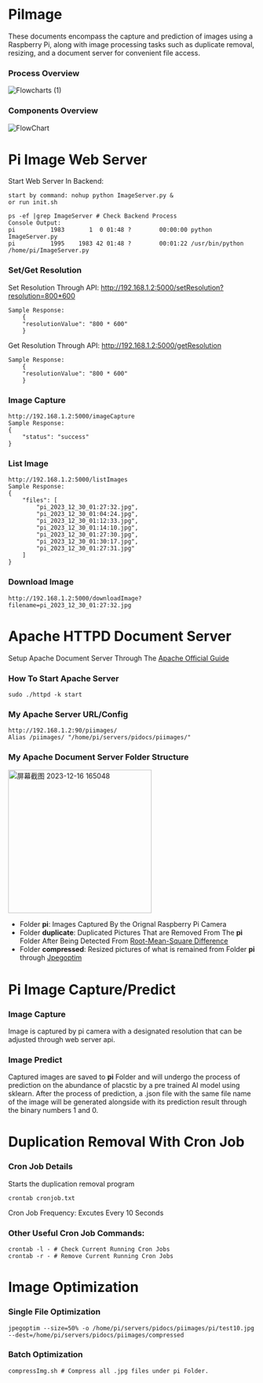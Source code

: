 # PiImage

These documents encompass the capture and prediction of images using a Raspberry Pi, along with image processing tasks such as duplicate removal, resizing, and a document server for convenient file access.

### Process Overview
![Flowcharts (1)](https://github.com/JusJing/PiImage/assets/124528112/d3544bc9-2ce0-4de6-b3cc-b198f9cd2363)



### Components Overview
![FlowChart](https://github.com/JusJing/PiImage/assets/124528112/e0917915-4d61-40a7-89dd-98b949c331e1)



# Pi Image Web Server
Start Web Server In Backend: 
```
start by command: nohup python ImageServer.py &
or run init.sh
```
```
ps -ef |grep ImageServer # Check Backend Process
Console Output:
pi          1983       1  0 01:48 ?        00:00:00 python ImageServer.py
pi          1995    1983 42 01:48 ?        00:01:22 /usr/bin/python /home/pi/ImageServer.py
```
### Set/Get Resolution
Set Resolution Through API: http://192.168.1.2:5000/setResolution?resolution=800*600
    
    Sample Response: 
        {
        "resolutionValue": "800 * 600"
        }
        
Get Resolution Through API: http://192.168.1.2:5000/getResolution
    
    Sample Response:
        {
        "resolutionValue": "800 * 600"
        }
### Image Capture
```
http://192.168.1.2:5000/imageCapture
Sample Response:
{
    "status": "success"
}
```
### List Image
```
http://192.168.1.2:5000/listImages
Sample Response:
{
    "files": [
        "pi_2023_12_30_01:27:32.jpg",
        "pi_2023_12_30_01:04:24.jpg",
        "pi_2023_12_30_01:12:33.jpg",
        "pi_2023_12_30_01:14:10.jpg",
        "pi_2023_12_30_01:27:30.jpg",
        "pi_2023_12_30_01:30:17.jpg",
        "pi_2023_12_30_01:27:31.jpg"
    ]
}
```
### Download Image
```
http://192.168.1.2:5000/downloadImage?filename=pi_2023_12_30_01:27:32.jpg
```

# Apache HTTPD Document Server
Setup Apache Document Server Through The [Apache Official Guide](https://httpd.apache.org/docs/)
### How To Start Apache Server
```
sudo ./httpd -k start 
```
### My Apache Server URL/Config
```
http://192.168.1.2:90/piimages/
Alias /piimages/ "/home/pi/servers/pidocs/piimages/"
```
### My Apache Document Server Folder Structure
<img width="292" alt="屏幕截图 2023-12-16 165048" src="https://github.com/JusJing/PiImage/assets/124528112/8715cb18-f13d-4614-9416-2fd3b8729880">


 - Folder **pi**: Images Captured By the Orignal Raspberry Pi Camera
 - Folder **duplicate**: Duplicated Pictures That are Removed From The **pi** Folder After Being Detected From [Root-Mean-Square Difference](https://www.thedigitalpictureframe.com/how-to-automatically-remove-duplicate-images-from-your-digital-frame-photo-library/)
 - Folder **compressed**: Resized pictures of what is remained from Folder **pi** through [Jpegoptim](https://linuxhint.com/compress-raspberry-pi-images-size-using-jpegoptim/)

# Pi Image Capture/Predict
### Image Capture
Image is captured by pi camera with a designated resolution that can be adjusted through web server api.
### Image Predict
Captured images are saved to **pi** Folder and will undergo the process of prediction on the abundance of placstic by a pre trained AI model using sklearn.
After the process of prediction, a .json file with the same file name of the image will be generated alongside with its prediction result through the binary numbers 1 and 0.

# Duplication Removal With Cron Job
### Cron Job Details
Starts the duplication removal program
```
crontab cronjob.txt
```
Cron Job Frequency: Excutes Every 10 Seconds
### Other Useful Cron Job Commands:
```
crontab -l - # Check Current Running Cron Jobs
crontab -r - # Remove Current Running Cron Jobs
```
# Image Optimization
### Single File Optimization
```
jpegoptim --size=50% -o /home/pi/servers/pidocs/piimages/pi/test10.jpg --dest=/home/pi/servers/pidocs/piimages/compressed
```
### Batch Optimization 
```
compressImg.sh # Compress all .jpg files under pi Folder.
```

